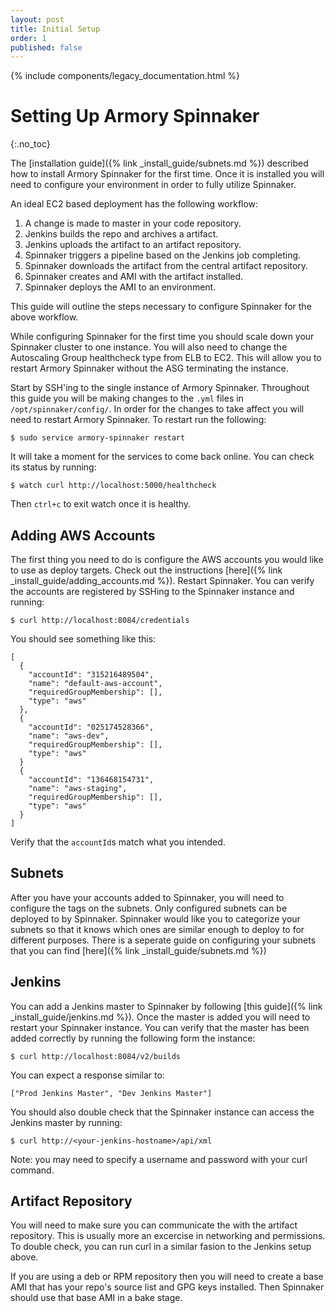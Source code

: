 ```yaml
---
layout: post
title: Initial Setup
order: 1
published: false
---
```

{% include components/legacy_documentation.html %}

# Setting Up Armory Spinnaker
{:.no_toc}

The [installation guide]({% link _install_guide/subnets.md %}) described how to install Armory Spinnaker for the first time. Once it is installed you will need to configure your environment in order to fully utilize Spinnaker.

An ideal EC2 based deployment has the following workflow:
1. A change is made to master in your code repository.
2. Jenkins builds the repo and archives a artifact.
3. Jenkins uploads the artifact to an artifact repository.
4. Spinnaker triggers a pipeline based on the Jenkins job completing.
5. Spinnaker downloads the artifact from the central artifact repository.
6. Spinnaker creates and AMI with the artifact installed.
7. Spinnaker deploys the AMI to an environment.

This guide will outline the steps necessary to configure Spinnaker for the above workflow.

While configuring Spinnaker for the first time you should scale down your Spinnaker cluster to one instance. You will also need to change the Autoscaling Group healthcheck type from ELB to EC2. This will allow you to restart Armory Spinnaker without the ASG terminating the instance.

Start by SSH'ing to the single instance of Armory Spinnaker. Throughout this guide you will be making changes to the `.yml` files in `/opt/spinnaker/config/`. In order for the changes to take affect you will need to restart Armory Spinnaker. To restart run the following:
```
$ sudo service armory-spinnaker restart
```

It will take a moment for the services to come back online. You can check its status by running:
```
$ watch curl http://localhost:5000/healthcheck
```
Then `ctrl+c` to exit watch once it is healthy.

## Adding AWS Accounts
The first thing you need to do is configure the AWS accounts you would like to use as deploy targets. Check out the instructions [here]({% link _install_guide/adding_accounts.md %}). Restart Spinnaker. You can verify the accounts are registered by SSHing to the Spinnaker instance and running:
```
$ curl http://localhost:8084/credentials
```
You should see something like this:
```
[
  {
    "accountId": "315216489504",
    "name": "default-aws-account",
    "requiredGroupMembership": [],
    "type": "aws"
  },
  {
    "accountId": "025174528366",
    "name": "aws-dev",
    "requiredGroupMembership": [],
    "type": "aws"
  }
  {
    "accountId": "136468154731",
    "name": "aws-staging",
    "requiredGroupMembership": [],
    "type": "aws"
  }
]
```
Verify that the `accountId`s match what you intended.

## Subnets
After you have your accounts added to Spinnaker, you will need to configure the tags on the subnets. Only configured subnets can be deployed to by Spinnaker. Spinnaker would like you to categorize your subnets so that it knows which ones are similar enough to deploy to for different purposes. There is a seperate guide on configuring your subnets that you can find [here]({% link _install_guide/subnets.md %})


## Jenkins
You can add a Jenkins master to Spinnaker by following [this guide]({% link _install_guide/jenkins.md %}). Once the master is added you will need to restart your Spinnaker instance. You can verify that the master has been added correctly by running the following form the instance:
```
$ curl http://localhost:8084/v2/builds
```
You can expect a response similar to:
```
["Prod Jenkins Master", "Dev Jenkins Master"]
```
You should also double check that the Spinnaker instance can access the Jenkins master by running:
```
$ curl http://<your-jenkins-hostname>/api/xml
```
Note: you may need to specify a username and password with your curl command.


## Artifact Repository
You will need to make sure you can communicate the with the artifact repository. This is usually more an excercise in networking and permissions. To double check, you can run curl in a similar fasion to the Jenkins setup above. 

If you are using a deb or RPM repository then you will need to create a base AMI that has your repo's source list and GPG keys installed. Then Spinnaker should use that base AMI in a bake stage.
